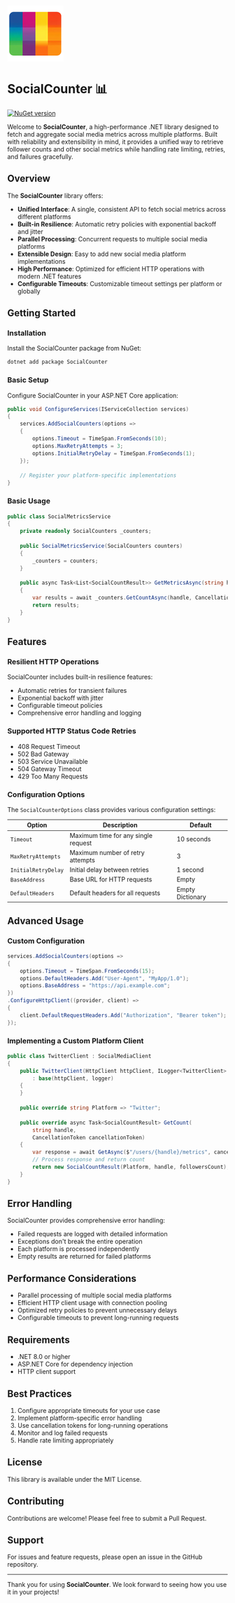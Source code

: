 ![BadBotBlocker Icon](https://raw.githubusercontent.com/Zettersten/SocialCounter/main/icon.png)


# SocialCounter 📊

[![NuGet version](https://badge.fury.io/nu/SocialCounter.svg)](https://badge.fury.io/nu/SocialCounter)

Welcome to **SocialCounter**, a high-performance .NET library designed to fetch and aggregate social media metrics across multiple platforms. Built with reliability and extensibility in mind, it provides a unified way to retrieve follower counts and other social metrics while handling rate limiting, retries, and failures gracefully.

## Overview

The **SocialCounter** library offers:

- **Unified Interface**: A single, consistent API to fetch social metrics across different platforms
- **Built-in Resilience**: Automatic retry policies with exponential backoff and jitter
- **Parallel Processing**: Concurrent requests to multiple social media platforms
- **Extensible Design**: Easy to add new social media platform implementations
- **High Performance**: Optimized for efficient HTTP operations with modern .NET features
- **Configurable Timeouts**: Customizable timeout settings per platform or globally

## Getting Started

### Installation

Install the SocialCounter package from NuGet:

```sh
dotnet add package SocialCounter
```

### Basic Setup

Configure SocialCounter in your ASP.NET Core application:

```csharp
public void ConfigureServices(IServiceCollection services)
{
    services.AddSocialCounters(options =>
    {
        options.Timeout = TimeSpan.FromSeconds(10);
        options.MaxRetryAttempts = 3;
        options.InitialRetryDelay = TimeSpan.FromSeconds(1);
    });

    // Register your platform-specific implementations
}
```

### Basic Usage

```csharp
public class SocialMetricsService
{
    private readonly SocialCounters _counters;

    public SocialMetricsService(SocialCounters counters)
    {
        _counters = counters;
    }

    public async Task<List<SocialCountResult>> GetMetricsAsync(string handle)
    {
        var results = await _counters.GetCountAsync(handle, CancellationToken.None);
        return results;
    }
}
```

## Features

### Resilient HTTP Operations

SocialCounter includes built-in resilience features:

- Automatic retries for transient failures
- Exponential backoff with jitter
- Configurable timeout policies
- Comprehensive error handling and logging

### Supported HTTP Status Code Retries

- 408 Request Timeout
- 502 Bad Gateway
- 503 Service Unavailable
- 504 Gateway Timeout
- 429 Too Many Requests

### Configuration Options

The `SocialCounterOptions` class provides various configuration settings:

| Option | Description | Default |
|--------|-------------|---------|
| `Timeout` | Maximum time for any single request | 10 seconds |
| `MaxRetryAttempts` | Maximum number of retry attempts | 3 |
| `InitialRetryDelay` | Initial delay between retries | 1 second |
| `BaseAddress` | Base URL for HTTP requests | Empty |
| `DefaultHeaders` | Default headers for all requests | Empty Dictionary |

## Advanced Usage

### Custom Configuration

```csharp
services.AddSocialCounters(options =>
{
    options.Timeout = TimeSpan.FromSeconds(15);
    options.DefaultHeaders.Add("User-Agent", "MyApp/1.0");
    options.BaseAddress = "https://api.example.com";
})
.ConfigureHttpClient((provider, client) =>
{
    client.DefaultRequestHeaders.Add("Authorization", "Bearer token");
});
```

### Implementing a Custom Platform Client

```csharp
public class TwitterClient : SocialMediaClient
{
    public TwitterClient(HttpClient httpClient, ILogger<TwitterClient> logger) 
        : base(httpClient, logger)
    {
    }

    public override string Platform => "Twitter";

    public override async Task<SocialCountResult> GetCount(
        string handle, 
        CancellationToken cancellationToken)
    {
        var response = await GetAsync($"/users/{handle}/metrics", cancellationToken);
        // Process response and return count
        return new SocialCountResult(Platform, handle, followersCount);
    }
}
```

## Error Handling

SocialCounter provides comprehensive error handling:

- Failed requests are logged with detailed information
- Exceptions don't break the entire operation
- Each platform is processed independently
- Empty results are returned for failed platforms

## Performance Considerations

- Parallel processing of multiple social media platforms
- Efficient HTTP client usage with connection pooling
- Optimized retry policies to prevent unnecessary delays
- Configurable timeouts to prevent long-running requests

## Requirements

- .NET 8.0 or higher
- ASP.NET Core for dependency injection
- HTTP client support

## Best Practices

1. Configure appropriate timeouts for your use case
2. Implement platform-specific error handling
3. Use cancellation tokens for long-running operations
4. Monitor and log failed requests
5. Handle rate limiting appropriately

## License

This library is available under the MIT License.

## Contributing

Contributions are welcome! Please feel free to submit a Pull Request.

## Support

For issues and feature requests, please open an issue in the GitHub repository.

---

Thank you for using **SocialCounter**. We look forward to seeing how you use it in your projects!
